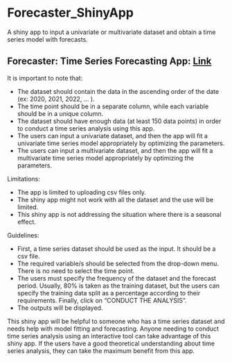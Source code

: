 # Forecaster_ShinyApp
A shiny app to input a univariate or multivariate dataset and obtain a time series model with forecasts.

## Forecaster: Time Series Forecasting App: [Link](https://menashasenanayaka.shinyapps.io/forecaster_shinyapp/)

It is important to note that: 

* The dataset should contain the data in the ascending order of the date (ex: 2020, 2021, 2022, … ).
* The time point should be in a separate column, while each variable should be in a unique column.
* The dataset should have enough data (at least 150 data points) in order to conduct a time series analysis using this app.
* The users can input a univariate dataset, and then the app will fit a univariate time series model appropriately by optimizing the parameters.
* The users can input a multivariate dataset, and then the app will fit a multivariate time series model appropriately by optimizing the parameters.

Limitations:

* The app is limited to uploading csv files only.
* The shiny app might not work with all the dataset and the use will be limited.
* This shiny app is not addressing the situation where there is a seasonal effect.

Guidelines:

* First, a time series dataset should be used as the input. It should be a csv file.
* The required variable/s should be selected from the drop-down menu. There is no need to select the time point.
* The users must specify the frequency of the dataset and the forecast period. Usually, 80% is taken as the training dataset, but the users can specify the training data split as a percentage according to their requirements. Finally, click on “CONDUCT THE ANALYSIS”.
* The outputs will be displayed.

This shiny app will be helpful to someone who has a time series dataset and needs help with model fitting and forecasting. Anyone needing to conduct time series analysis using an interactive tool can take advantage of this shiny app. If the users have a good theoretical understanding about time series analysis, they can take the maximum benefit from this app.

